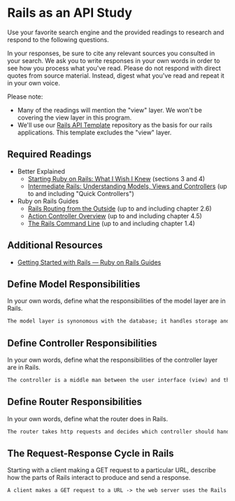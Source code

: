 # Rails as an API Study

Use your favorite search engine and the provided readings to research and
respond to the following questions.

In your responses, be sure to cite any relevant sources you consulted in your
search. We ask you to write responses in your own words in order to see how you
process what you've read. Please do not respond with direct quotes from source
material. Instead, digest what you've read and repeat it in your own voice.

Please note:

-   Many of the readings will mention the "view" layer. We won't be covering the
    view layer in this program.
-   We'll use our [Rails API Template](https://github.com/ga-wdi-boston/rails-api-template)
    repository as the basis for our rails applications.
    This template excludes the "view" layer.

## Required Readings

-   Better Explained
    -   [Starting Ruby on Rails: What I Wish I Knew](http://betterexplained.com/articles/starting-ruby-on-rails-what-i-wish-i-knew/)
        (sections 3 and 4)
    -   [Intermediate Rails: Understanding Models, Views and Controllers](http://betterexplained.com/articles/intermediate-rails-understanding-models-views-and-controllers/)
        (up to and including "Quick Controllers")
-   Ruby on Rails Guides
    -   [Rails Routing from the Outside](http://guides.rubyonrails.org/routing.html)
        (up to and including chapter 2.6)
    -   [Action Controller Overview](http://guides.rubyonrails.org/action_controller_overview.html)
        (up to and including chapter 4.5)
    -   [The Rails Command Line](http://guides.rubyonrails.org/command_line.html)
        (up to and including chapter 1.4)

## Additional Resources

-   [Getting Started with Rails — Ruby on Rails Guides](http://guides.rubyonrails.org/getting_started.html)

## Define Model Responsibilities

In your own words, define what the responsibilities of the model layer are in
Rails.

```md
The model layer is synonomous with the database; it handles storage and retrieval of data.
```

## Define Controller Responsibilities

In your own words, define what the responsibilities of the controller layer are
in Rails.

```md
The controller is a middle man between the user interface (view) and the database (model).  The controller asks the model for data, and gives it to the view to be displayed.
```

## Define Router Responsibilities

In your own words, define what the router does in Rails.

```md
The router takes http requests and decides which controller should handle the request.
```

## The Request-Response Cycle in Rails

Starting with a client making a GET request to a particular URL, describe how
the parts of Rails interact to produce and send a response.

```md
A client makes a GET request to a URL -> the web server uses the Rails router to decide which Rails controller should handle the request -> the Rails controller asks the Rails database to provide the correct data needed to fulfill the request -> upon receiving the correct data, the controller provides that data to the rails view (or other framework) to display.
```

